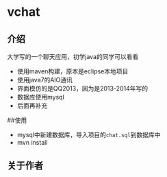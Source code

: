 # vchat
## 介绍
大学写的一个聊天应用，初学java的同学可以看看

* 使用maven构建，原本是eclipse本地项目
* 使用java7的AIO通讯
* 界面模仿的是QQ2013，因为是2013-2014年写的
* 数据库使用mysql
* 后面再补充


##使用


* mysql中新建数据库，导入项目的`chat.sql`到数据库中
* mvn install

## 关于作者
